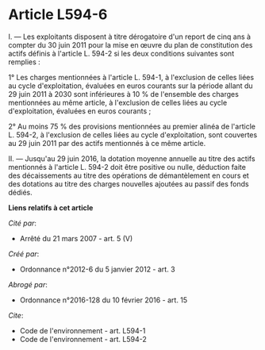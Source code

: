 # Article L594-6

I. ― Les exploitants disposent à titre dérogatoire d'un report de cinq ans à compter du 30 juin 2011 pour la mise en œuvre du
plan de constitution des actifs définis à l'article L. 594-2 si les deux conditions suivantes sont remplies : 

1° Les charges mentionnées à l'article L. 594-1, à l'exclusion de celles liées au cycle d'exploitation, évaluées en euros
courants sur la période allant du 29 juin 2011 à 2030 sont inférieures à 10 % de l'ensemble des charges mentionnées au même
article, à l'exclusion de celles liées au cycle d'exploitation, évaluées en euros courants ; 

2° Au moins 75 % des provisions mentionnées au premier alinéa de l'article L. 594-2, à l'exclusion de celles liées au cycle
d'exploitation, sont couvertes au 29 juin 2011 par des actifs mentionnés à ce même article. 

II. ― Jusqu'au 29 juin 2016, la dotation moyenne annuelle au titre des actifs mentionnés à l'article L. 594-2 doit être
positive ou nulle, déduction faite des décaissements au titre des opérations de démantèlement en cours et des dotations au
titre des charges nouvelles ajoutées au passif des fonds dédiés.

**Liens relatifs à cet article**

_Cité par_:

  - Arrêté du 21 mars 2007 - art. 5 (V)

_Créé par_:

  - Ordonnance n°2012-6 du 5 janvier 2012 - art. 3

_Abrogé par_:

  - Ordonnance n°2016-128 du 10 février 2016 - art. 15

_Cite_:

  - Code de l'environnement - art. L594-1
  - Code de l'environnement - art. L594-2
